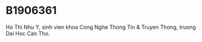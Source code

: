 # B1906361
Ho Thi Nhu Y, sinh vien khoa Cong Nghe Thong Tin &amp; Truyen Thong, truong Dai Hoc Can Tho.
